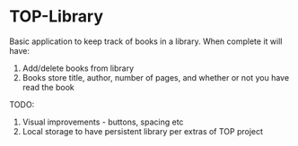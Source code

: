 # TOP-Library

Basic application to keep track of books in a library. When complete it will have:
1. Add/delete books from library
2. Books store title, author, number of pages, and whether or not you have read the book


TODO:
1. Visual improvements - buttons, spacing etc
2. Local storage to have persistent library per extras of TOP project 
